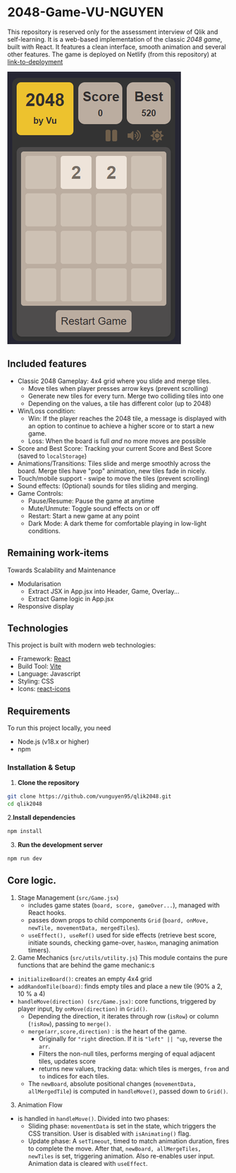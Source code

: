 # 2048-Game-VU-NGUYEN

This repository is reserved only for the assessment interview of Qlik and self-learning. It is a web-based implementation of the classic _2048 game_, built with React. It features a clean interface, smooth animation and several other features.
The game is deployed on Netlify (from this repository) at [link-to-deployment](https://vuqlik-2048.netlify.app/)

![2048-Game-Screenshot](./Game.png)

## Included features

- Classic 2048 Gameplay: 4x4 grid where you slide and merge tiles.
  - Move tiles when player presses arrow keys (prevent scrolling)
  - Generate new tiles for every turn. Merge two colliding tiles into one
  - Depending on the values, a tile has different color (up to 2048)
- Win/Loss condition:
  - Win: If the player reaches the 2048 tile, a message is displayed with an option to continue to achieve a higher score or to start a new game.
  - Loss: When the board is full _and_ no more moves are possible
- Score and Best Score: Tracking your current Score and Best Score (saved to `localStorage`)
- Animations/Transitions: Tiles slide and merge smoothly across the board. Merge tiles have "pop" animation, new tiles fade in nicely.
- Touch/mobile support - swipe to move the tiles (prevent scrolling)
- Sound effects: (Optional) sounds for tiles sliding and merging.
- Game Controls:
  - Pause/Resume: Pause the game at anytime
  - Mute/Unmute: Toggle sound effects on or off
  - Restart: Start a new game at any point
  - Dark Mode: A dark theme for comfortable playing in low-light conditions.

## Remaining work-items

Towards Scalability and Maintenance

- Modularisation
  - Extract JSX in App.jsx into Header, Game, Overlay...
  - Extract Game logic in App.jsx
- Responsive display

## Technologies

This project is built with modern web technologies:

- Framework: [React](https://react.dev/)
- Build Tool: [Vite](https://vite.dev/)
- Language: Javascript
- Styling: CSS
- Icons: [react-icons](https://react-icons.github.io/react-icons/)

## Requirements

To run this project locally, you need

- Node.js (v18.x or higher)
- npm

### Installation & Setup

1. **Clone the repository**

```bash
git clone https://github.com/vunguyen95/qlik2048.git
cd qlik2048
```

2.**Install dependencies**

```bash
npm install
```

3. **Run the development server**

```bash
npm run dev
```

## Core logic.

1. Stage Management (`src/Game.jsx`)
   - includes game states (`board, score, gameOver...`), managed with React hooks.
   - passes down props to child components `Grid` (`board, onMove, newTile, movementData, mergedTiles`).
   - `useEffect(), useRef()` used for side effects (retrieve best score, initiate sounds, checking game-over, `hasWon`, managing animation timers).
2. Game Mechanics (`src/utils/utility.js`)
   This module contains the pure functions that are behind the game mechanic:s

- `initializeBoard()`: creates an empty 4x4 grid
- `addRandomTile(board)`: finds empty tiles and place a new tile (90% a 2, 10 % a 4)
- `handleMove(direction) (src/Game.jsx)`: core functions, triggered by player input, by `onMove(direction)` in `Grid()`.
  - Depending the direction, it iterates through row (`isRow`) or column (`!isRow`), passing to `merge()`.
  - `merge(arr,score,direction)` : is the heart of the game.
    - Originally for `"right` direction. If it is `"left" || "up`, reverse the `arr`.
    - Filters the non-null tiles, performs merging of equal adjacent tiles, updates score
    - returns new values, tracking data: which tiles is merges, `from` and `to` indices for each tiles.
  - The `newBoard`, absolute positional changes (`movementData, allMergedTile`) is computed in `handleMove()`, passed down to `Grid()`.

3. Animation Flow

- is handled in `handleMove()`. Divided into two phases:
  - Sliding phase: `movementData` is set in the state, which triggers the CSS transition. User is disabled with `isAnimating()` flag.
  - Update phase: A `setTimeout`, timed to match animation duration, fires to complete the move. After that, `newBoard, allMergeTiles, newTiles` is set, triggering animation. Also re-enables user input. Animation data is cleared with `useEffect`.
